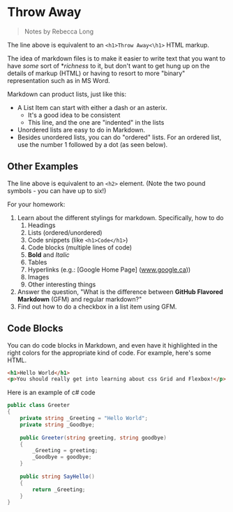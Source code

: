 # Throw Away

> Notes by Rebecca Long

The line above is equivalent to an `<h1>Throw Away<\h1>` HTML markup.

The idea of markdown files is to make it easier to write text that you want to have *some* sort of  **richness* to it, but don't want to get hung up on the details of markup (HTML) or having to resort to more "binary" representation such as in MS Word.

Markdown can product lists, just like this:

- A List Item can start with either a dash or an asterix.
	- It's a good idea to be consistent
	- This line, and the one are "indented" in the lists
- Unordered lists are easy to do in Markdown.
- Besides unordered lists, you can do "ordered" lists. For an ordered list, use the number 1 followed by a dot (as seen below).

## Other Examples

The line above is equivalent to an `<h2>` element. (Note the two pound symbols - you can have up to six!)

For your homework:

1. Learn about the different stylings for markdown. Specifically, how to do
	1. Headings
	1. Lists (ordered/unordered)
	1. Code snippets (like `<h1>Code</h1>`)
	1. Code blocks (multiple lines of code)
	1. **Bold** and *Italic*
	1. Tables
	1. Hyperlinks (e.g.: [Google Home Page] (www.google.ca))
	1. Images
	1. Other interesting things
1. Answer the question, "What is the difference between **GitHub Flavored Markdown** (GFM) and regular markdown?"
1. Find out how to do a checkbox in a list item using GFM.

## Code Blocks

You can do code blocks in Markdown, and even have it highlighted in the right colors for the appropriate kind of code. For example, here's some HTML.

```html
<h1>Hello World</h1>
<p>You should really get into learning about css Grid and Flexbox!</p>
```

Here is an example of c# code

```csharp
public class Greeter
{
	private string _Greeting = "Hello World";
	private string _Goodbye;
	
	public Greeter(string greeting, string goodbye)
	{
		_Greeting = greeting;
		_Goodbye = goodbye;
	}
	
	public string SayHello()
	{
		return _Greeting;
	}
}
```
